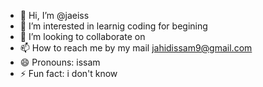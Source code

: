 - 👋 Hi, I’m @jaeiss
- 👀 I’m interested in learnig coding for begining
- 💞️ I’m looking to collaborate on 
- 📫 How to reach me by my mail jahidissam9@gmail.com
- 😄 Pronouns: issam
- ⚡ Fun fact: i don't know 

<!---
jaeiss/jaeiss is a ✨ special ✨ repository because its `README.md` (this file) appears on your GitHub profile.
You can click the Preview link to take a look at your changes.
--->
